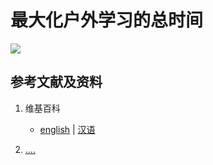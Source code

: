 # 最大化户外学习的总时间

![](/images/理解用于近视防控的一系列方法的背后原理/最大化户外学习的总时间/1a1.jpg)

## 参考文献及资料

1. 维基百科
	- [english](.....) | [汉语](...)

2. [....](https://web.archive.org/web/20120520061156/http://www.sitance.com/cause/index.php) 


